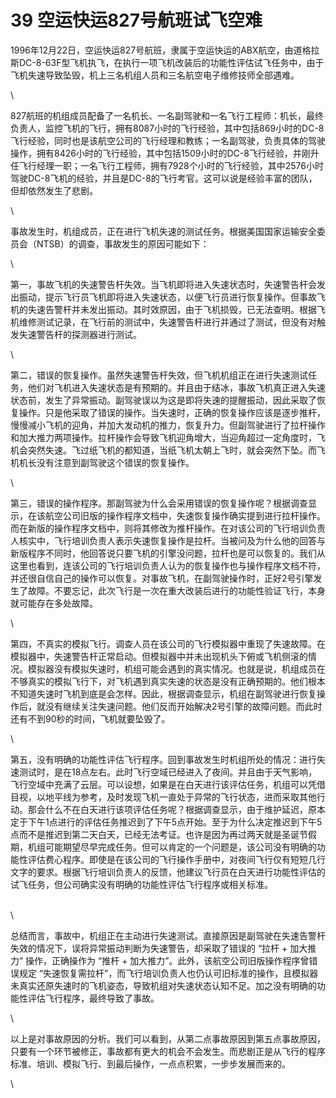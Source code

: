 # 39 空运快运827号航班试飞空难

1996年12月22日，空运快运827号航班，隶属于空运快运的ABX航空，由道格拉斯DC-8-63F型飞机执飞，在执行一项飞机改装后的功能性评估试飞任务中，由于飞机失速导致坠毁，机上三名机组人员和三名航空电子维修技师全部遇难。

\


827航班的机组成员配备了一名机长、一名副驾驶和一名飞行工程师：机长，最终负责人，监控飞机的飞行，拥有8087小时的飞行经验，其中包括869小时的DC-8飞行经验，同时也是该航空公司的飞行经理和教练；一名副驾驶，负责具体的驾驶操作，拥有8426小时的飞行经验，其中包括1509小时的DC-8飞行经验，并刚升任飞行经理一职；一名飞行工程师，拥有7928个小时的飞行经验，其中2576小时驾驶DC-8飞机的经验，并且是DC-8的飞行考官。这可以说是经验丰富的团队，但却依然发生了悲剧。

\


事故发生时，机组成员，正在进行飞机失速的测试任务。根据美国国家运输安全委员会（NTSB）的调查，事故发生的原因可能如下：

\


第一，事故飞机的失速警告杆失效。当飞机即将进入失速状态时，失速警告杆会发出振动，提示飞行员飞机即将进入失速状态，以便飞行员进行恢复操作。但事故飞机的失速告警杆并未发出振动。其时效原因，由于飞机损毁，已无法查明。根据飞机维修测试记录，在飞行前的测试中，失速警告杆进行并通过了测试，但没有对触发失速警告杆的探测器进行测试。

\


第二，错误的恢复操作。虽然失速警告杆失效，但飞机机组正在进行失速测试任务，他们对飞机进入失速状态是有预期的。并且由于结冰，事故飞机真正进入失速状态前，发生了异常振动。副驾驶误以为这是即将失速的提醒振动，因此采取了恢复操作。只是他采取了错误的操作。当失速时，正确的恢复操作应该是逐步推杆，慢慢减小飞机的迎角，并加大发动机的推力，恢复升力。但副驾驶进行了拉杆操作和加大推力两项操作。拉杆操作会导致飞机迎角增大，当迎角超过一定角度时，飞机会突然失速。飞过纸飞机的都知道，当纸飞机太朝上飞时，就会突然下坠。而飞机机长没有注意到副驾驶这个错误的恢复操作。

\


第三，错误的操作程序。那副驾驶为什么会采用错误的恢复操作呢？根据调查显示，在该航空公司旧版的操作程序文档中，失速恢复操作确实提到进行拉杆操作。而在新版的操作程序文档中，则将其修改为推杆操作。在对该公司的飞行培训负责人核实中，飞行培训负责人表示失速恢复操作是拉杆。当被问及为什么他的回答与新版程序不同时，他回答说只要飞机的引擎没问题，拉杆也是可以恢复的。我们从这里也看到，连该公司的飞行培训负责人认为的恢复操作也与操作程序文档不符，并还很自信自己的操作可以恢复。对事故飞机，在副驾驶操作时，正好2号引擎发生了故障。不要忘记，此次飞行是一次在重大改装后进行的功能性验证飞行，本身就可能存在多处故障。

\


第四，不真实的模拟飞行。调查人员在该公司的飞行模拟器中重现了失速故障。在模拟器中，失速警告杆正常启动。但模拟器中并未出现机头下俯或飞机侧滚的情况。模拟器没有模拟失速时，机组可能会遇到的真实情况。也就是说，机组成员在不够真实的模拟飞行下，对飞机遇到真实失速的状态是没有正确预期的。他们根本不知道失速时飞机到底是会怎样。因此，根据调查显示，机组在副驾驶进行恢复操作后，就没有继续关注失速问题。他们反而开始解决2号引擎的故障问题。而此时还有不到90秒的时间，飞机就要坠毁了。

\


第五，没有明确的功能性评估飞行程序。回到事故发生时机组所处的情况：进行失速测试时，是在18点左右。此时飞行空域已经进入了夜间。并且由于天气影响，飞行空域中充满了云层。可以设想，如果是在白天进行该评估任务，机组可以凭借目视，以地平线为参考，及时发现飞机一直处于异常的飞行状态，进而采取其他行动。那会什么不在白天进行该项评估任务呢？根据调查显示，由于维护延迟，原本定于下午1点进行的评估任务推迟到了下午5点开始。至于为什么决定推迟到下午5点而不是推迟到第二天白天，已经无法考证。也许是因为再过两天就是圣诞节假期，机组可能期望尽早完成任务。但可以肯定的一个问题是，该公司没有明确的功能性评估费心程序。即使是在该公司的飞行操作手册中，对夜间飞行仅有短短几行文字的要求。根据飞行培训负责人的反馈，他建议飞行员在白天进行功能性评估的试飞任务，但公司确实没有明确的功能性评估飞行程序或相关标准。

\
\


总结而言，事故中，机组正在主动进行失速测试。直接原因是副驾驶在失速告警杆失效的情况下，误将异常振动判断为失速警告，却采取了错误的 “拉杆 + 加大推力” 操作，正确操作为 “推杆 + 加大推力”。此外，该航空公司旧版操作程序曾错误规定 “失速恢复需拉杆”，而飞行培训负责人也仍认可旧标准的操作，且模拟器未真实还原失速时的飞机姿态，导致机组对失速状态认知不足。加之没有明确的功能性评估飞行程序，最终导致了事故。

\


以上是对事故原因的分析。我们可以看到，从第二点事故原因到第五点事故原因，只要有一个环节被修正，事故都有更大的机会不会发生。而悲剧正是从飞行的程序标准、培训、模拟飞行、到最后操作，一点点积累，一步步发展而来的。

\
